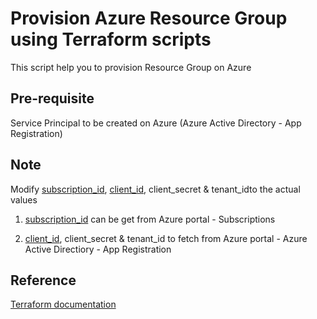 # Provision Azure Resource Group using Terraform scripts
This script help you to provision Resource Group on Azure

## Pre-requisite
Service Principal to be created on Azure (Azure Active Directory - App Registration)

## Note
Modify [subscription_id](https://github.com/nidhisht/Terraform/blob/d98b7f22bcaee8c5f9827aa008a82833516416ca/Demo/Module1/main.tf#L5), [client_id](https://github.com/nidhisht/Terraform/blob/d98b7f22bcaee8c5f9827aa008a82833516416ca/Demo/Module1/main.tf#L6), client_secret & tenant_idto the actual values

1. [subscription_id](https://github.com/nidhisht/Terraform/blob/d98b7f22bcaee8c5f9827aa008a82833516416ca/Demo/Module1/main.tf#L5) can be get from Azure portal - Subscriptions

2. [client_id](https://github.com/nidhisht/Terraform/blob/d98b7f22bcaee8c5f9827aa008a82833516416ca/Demo/Module1/main.tf#L6), client_secret & tenant_id to fetch from Azure portal - Azure Active Directiory - App Registration

## Reference
[Terraform documentation](https://www.terraform.io/docs/providers/azurerm/r/resource_group.html)
